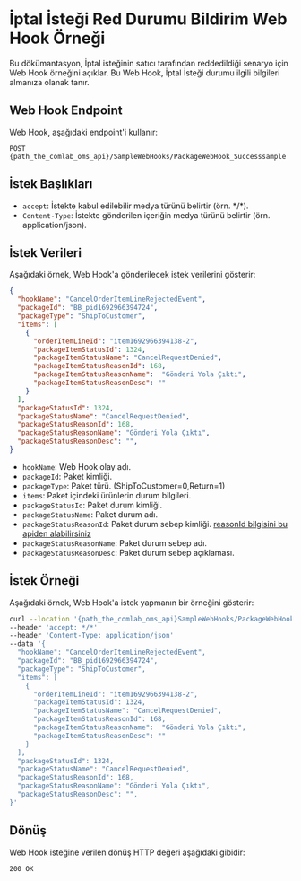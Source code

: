 # İptal İsteği Red Durumu Bildirim Web Hook Örneği

Bu dökümantasyon, İptal isteğinin satıcı tarafından reddedildiği senaryo için Web Hook örneğini açıklar. Bu Web Hook, İptal İsteği durumu ilgili bilgileri almanıza olanak tanır.

## Web Hook Endpoint

Web Hook, aşağıdaki endpoint'i kullanır:

```plaintext
POST {path_the_comlab_oms_api}/SampleWebHooks/PackageWebHook_Successsample
```

## İstek Başlıkları

- `accept`: İstekte kabul edilebilir medya türünü belirtir (örn. \*/\*).
- `Content-Type`: İstekte gönderilen içeriğin medya türünü belirtir (örn. application/json).

## İstek Verileri

Aşağıdaki örnek, Web Hook'a gönderilecek istek verilerini gösterir:

```json
{
  "hookName": "CancelOrderItemLineRejectedEvent",
  "packageId": "BB_pid1692966394724",
  "packageType": "ShipToCustomer",
  "items": [
    {
      "orderItemLineId": "item1692966394138-2",
      "packageItemStatusId": 1324,
      "packageItemStatusName": "CancelRequestDenied",
      "packageItemStatusReasonId": 168,
      "packageItemStatusReasonName":  "Gönderi Yola Çıktı",
      "packageItemStatusReasonDesc": ""
    }
  ],
  "packageStatusId": 1324,
  "packageStatusName": "CancelRequestDenied",
  "packageStatusReasonId": 168,
  "packageStatusReasonName": "Gönderi Yola Çıktı",
  "packageStatusReasonDesc": "",  
}
```

- `hookName`: Web Hook olay adı.
- `packageId`: Paket kimliği.
- `packageType`: Paket türü. (ShipToCustomer=0,Return=1)
- `items`: Paket içindeki ürünlerin durum bilgileri.
- `packageStatusId`: Paket durum kimliği.
- `packageStatusName`: Paket durum adı.
- `packageStatusReasonId`: Paket durum sebep kimliği. [reasonId bilgisini bu apiden alabilirsiniz](GetReasonsByStatus.md)
- `packageStatusReasonName`: Paket durum sebep adı.
- `packageStatusReasonDesc`: Paket durum sebep açıklaması.

## İstek Örneği

Aşağıdaki örnek, Web Hook'a istek yapmanın bir örneğini gösterir:

```bash
curl --location '{path_the_comlab_oms_api}SampleWebHooks/PackageWebHook_Successsample' 
--header 'accept: */*' 
--header 'Content-Type: application/json' 
--data '{
  "hookName": "CancelOrderItemLineRejectedEvent",
  "packageId": "BB_pid1692966394724",
  "packageType": "ShipToCustomer",
  "items": [
    {
      "orderItemLineId": "item1692966394138-2",
      "packageItemStatusId": 1324,
      "packageItemStatusName": "CancelRequestDenied",
      "packageItemStatusReasonId": 168,
      "packageItemStatusReasonName":  "Gönderi Yola Çıktı",
      "packageItemStatusReasonDesc": ""
    }
  ],
  "packageStatusId": 1324,
  "packageStatusName": "CancelRequestDenied",
  "packageStatusReasonId": 168,
  "packageStatusReasonName": "Gönderi Yola Çıktı",
  "packageStatusReasonDesc": "",  
}'
```

## Dönüş

Web Hook isteğine verilen dönüş HTTP değeri aşağıdaki gibidir:

```plaintext
200 OK
```
